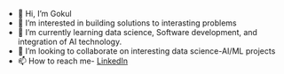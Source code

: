- 👋 Hi, I’m Gokul
- 👀 I’m interested in building solutions to interasting problems
- 🌱 I’m currently learning data science, Software development, and integration of AI technology.
- 💞️ I’m looking to collaborate on interesting data science-AI/ML projects
- 📫 How to reach me- [LinkedIn](https://www.linkedin.com/in/gokul-a-s-6562511b1/)

<!---
gokul-as98/gokul-as98 is a ✨ special ✨ repository because its `README.md` (this file) appears on your GitHub profile.
You can click the Preview link to take a look at your changes.
--->
